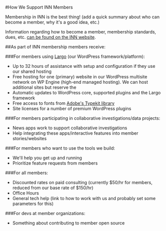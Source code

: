 #How We Support INN Members

Membership in INN is the best thing! (add a quick summary about who can become a member, why it's a good idea, etc.)

Information regarding how to become a member, membership standards, dues, etc. [can be found on the INN website](http://investigativenewsnetwork.org/members/become-a-member/).


##As part of INN membership members receive:


###For members using [Largo](http://largoproject.org) (our WordPress framework/platform):

-  Up to 32 hours of assistance with setup and configuration if they use our shared hosting
-  Free hosting for one (primary) website in our WordPress multisite network on WP Engine (high-end managed hosting). We can host additional sites but reserve the
-  Automatic updates to WordPress core, supported plugins and the Largo framework
-  Free access to fonts from [Adobe's Typekit library](https://typekit.com/)
-  Site licenses for a number of premium WordPress plugins


###For members participating in collaborative investigations/data projects:

-  News apps work to support collaborative investigations
-  Help integrating these apps/interactive features into member stories/websites


###For members who want to use the tools we build:

-  We'll help you get up and running
-  Prioritize feature requests from members


###For all members:

-  Discounted rates on paid consulting (currently $50/hr for members, reduced from our base rate of $150/hr)
-  Office Hours
-  General tech help (link to how to work with us and probably set some parameters for this)


###For devs at member organizations:

-  Something about contributing to member open source